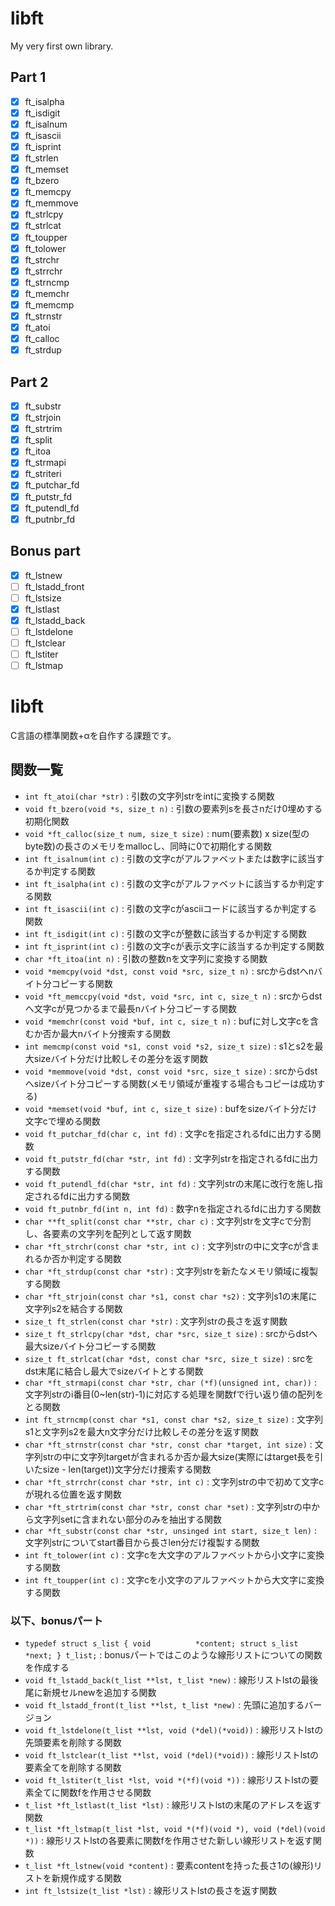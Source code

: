 # libft
My very first own library.

## Part 1
- [x] ft_isalpha
- [x] ft_isdigit
- [x] ft_isalnum
- [x] ft_isascii
- [x] ft_isprint
- [x] ft_strlen
- [x] ft_memset
- [x] ft_bzero
- [x] ft_memcpy
- [x] ft_memmove
- [x] ft_strlcpy
- [x] ft_strlcat
- [x] ft_toupper
- [x] ft_tolower
- [x] ft_strchr
- [x] ft_strrchr
- [x] ft_strncmp
- [x] ft_memchr
- [x] ft_memcmp
- [x] ft_strnstr
- [x] ft_atoi
- [x] ft_calloc
- [x] ft_strdup

## Part 2
- [x] ft_substr
- [x] ft_strjoin
- [x] ft_strtrim
- [x] ft_split
- [x] ft_itoa
- [x] ft_strmapi
- [x] ft_striteri
- [x] ft_putchar_fd
- [x] ft_putstr_fd
- [x] ft_putendl_fd
- [x] ft_putnbr_fd

## Bonus part
- [x] ft_lstnew
- [ ] ft_lstadd_front
- [ ] ft_lstsize
- [x] ft_lstlast
- [x] ft_lstadd_back
- [ ] ft_lstdelone
- [ ] ft_lstclear
- [ ] ft_lstiter
- [ ] ft_lstmap

# libft
C言語の標準関数+αを自作する課題です。
## 関数一覧
  - `int ft_atoi(char *str)`                   : 引数の文字列strをintに変換する関数
  - `void ft_bzero(void *s, size_t n)`         : 引数の要素列sを長さnだけ0埋めする初期化関数
  - `void *ft_calloc(size_t num, size_t size)` : num(要素数) x size(型のbyte数)の長さのメモリをmallocし、同時に0で初期化する関数
  - `int ft_isalnum(int c)`                    : 引数の文字cがアルファベットまたは数字に該当するか判定する関数
  - `int ft_isalpha(int c)`                    : 引数の文字cがアルファベットに該当するか判定する関数
  - `int ft_isascii(int c)`                    : 引数の文字cがasciiコードに該当するか判定する関数
  - `int ft_isdigit(int c)`                    : 引数の文字cが整数に該当するか判定する関数
  - `int ft_isprint(int c)`                    : 引数の文字cが表示文字に該当するか判定する関数
  - `char *ft_itoa(int n)`                     : 引数の整数nを文字列に変換する関数
  - `void *memcpy(void *dst, const void *src, size_t n)`
                                               : srcからdstへnバイト分コピーする関数
  - `void *ft_memccpy(void *dst, void *src, int c, size_t n)`
                                               : srcからdstへ文字cが見つかるまで最長nバイト分コピーする関数
  - `void *memchr(const void *buf, int c, size_t n)`
                                               : bufに対し文字cを含むか否か最大nバイト分捜索する関数
  - `int memcmp(const void *s1, const void *s2, size_t size)`
                                               : s1とs2を最大sizeバイト分だけ比較しその差分を返す関数
  - `void *memmove(void *dst, const void *src, size_t size)`
                                               : srcからdstへsizeバイト分コピーする関数(メモリ領域が重複する場合もコピーは成功する)
  - `void *memset(void *buf, int c, size_t size)`
                                               : bufをsizeバイト分だけ文字cで埋める関数
  - `void ft_putchar_fd(char c, int fd)`       : 文字cを指定されるfdに出力する関数
  - `void ft_putstr_fd(char *str, int fd)`     : 文字列strを指定されるfdに出力する関数
  - `void ft_putendl_fd(char *str, int fd)`    : 文字列strの末尾に改行を施し指定されるfdに出力する関数
  - `void ft_putnbr_fd(int n, int fd)`         : 数字nを指定されるfdに出力する関数
  - `char **ft_split(const char **str, char c)`
                                               : 文字列strを文字cで分割し、各要素の文字列を配列として返す関数
  - `char *ft_strchr(const char *str, int c)`  : 文字列strの中に文字cが含まれるか否か判定する関数
  - `char *ft_strdup(const char *str)`         : 文字列strを新たなメモリ領域に複製する関数
  - `char *ft_strjoin(const char *s1, const char *s2)`
                                               : 文字列s1の末尾に文字列s2を結合する関数
  - `size_t ft_strlen(const char *str)`        : 文字列strの長さを返す関数
  - `size_t ft_strlcpy(char *dst, char *src, size_t size)`
                                               : srcからdstへ最大sizeバイト分コピーする関数
  - `size_t ft_strlcat(char *dst, const char *src, size_t size)`
                                               : srcをdst末尾に結合し最大でsizeバイトとする関数
  - `char *ft_strmapi(const char *str, char (*f)(unsigned int, char))`
                                               : 文字列strのi番目(0~len(str)-1)に対応する処理を関数fで行い返り値の配列をとる関数
  - `int ft_strncmp(const char *s1, const char *s2, size_t size)`
                                               : 文字列s1と文字列s2を最大n文字分だけ比較しその差分を返す関数
  - `char *ft_strnstr(const char *str, const char *target, int size)`
                                               : 文字列strの中に文字列targetが含まれるか否か最大size(実際にはtarget長を引いたsize - len(target))文字分だけ捜索する関数
  - `char *ft_strrchr(const char *str, int c)` : 文字列strの中で初めて文字cが現れる位置を返す関数
  - `char *ft_strtrim(const char *str, const char *set)`
                                               : 文字列strの中から文字列setに含まれない部分のみを抽出する関数
  - `char *ft_substr(const char *str, unsinged int start, size_t len)`
                                               : 文字列strについてstart番目から長さlen分だけ複製する関数
  - `int ft_tolower(int c)`                    : 文字cを大文字のアルファベットから小文字に変換する関数
  - `int ft_toupper(int c)`                    : 文字cを小文字のアルファベットから大文字に変換する関数
  ### 以下、bonusパート
  - `typedef struct s_list
  {
    void          *content;
    struct s_list *next;
  } t_list;`                                   : bonusパートではこのような線形リストについての関数を作成する
  - `void ft_lstadd_back(t_list **lst, t_list *new)`
                                               : 線形リストlstの最後尾に新規セルnewを追加する関数
  - `void ft_lstadd_front(t_list **lst, t_list *new)`
                                               : 先頭に追加するバージョン
  - `void ft_lstdelone(t_list **lst, void (*del)(*void))`
                                               : 線形リストlstの先頭要素を削除する関数
  - `void ft_lstclear(t_list **lst, void (*del)(*void))`
                                               : 線形リストlstの要素全てを削除する関数
  - `void ft_lstiter(t_list *lst, void *(*f)(void *))`
                                               : 線形リストlstの要素全てに関数fを作用させる関数
  - `t_list *ft_lstlast(t_list *lst)`          : 線形リストlstの末尾のアドレスを返す関数
  - `t_list *ft_lstmap(t_list *lst, void *(*f)(void *), void (*del)(void *))`
                                               : 線形リストlstの各要素に関数fを作用させた新しい線形リストを返す関数
  - `t_list *ft_lstnew(void *content)`         : 要素contentを持った長さ1の(線形)リストを新規作成する関数
  - `int ft_lstsize(t_list *lst)`              : 線形リストlstの長さを返す関数
